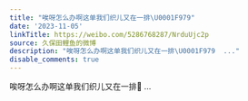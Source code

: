 ```yaml
---
title: "唉呀怎么办啊这单我们织儿又在一排\U0001F979"
date: '2023-11-05'
linkTitle: https://weibo.com/5286768287/NrduUjc2p
source: 久保田鲤鱼的微博
description: "唉呀怎么办啊这单我们织儿又在一排\U0001F979  ..."
disable_comments: true
---
```

唉呀怎么办啊这单我们织儿又在一排🥹  ...